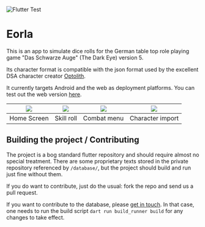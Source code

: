 ![Flutter Test](https://github.com/christiankuhl/eorla/actions/workflows/testing.yaml/badge.svg)

# Eorla

This is an app to simulate dice rolls for the German table top role playing game "Das Schwarze Auge" (The Dark Eye) version 5.

Its character format is compatible with the json format used by the excellent DSA character creator [Optolith](https://optolith.app/de).

It currently targets Android and the web as deployment platforms. You can test out the web version [here](https://christiankuhl.github.io/eorla/).

| ![](https://github.com/christiankuhl/eorla/.github/home_screen.png) | ![](https://github.com/christiankuhl/eorla/.github/skill_roll.png) | ![](https://github.com/christiankuhl/eorla/.github/combat.png) | ![](https://github.com/christiankuhl/eorla/.github/characters.png) |
|-----------------|-----------------|-----------------|-----------------|
| Home Screen     | Skill roll      | Combat menu     | Character import|


## Building the project / Contributing

The project is a bog standard flutter repository and should require almost no special treatment. There are some proprietary texts stored in the private repository referenced by `/database/`, but the project should build and run just fine without them.

If you do want to contribute, just do the usual: fork the repo and send us a pull request.

If you want to contribute to the database, please [get in touch](mailto:christian.kuhl84@gmail.com). In that case, one needs to run the build script `dart run build_runner build` for any changes to take effect.


